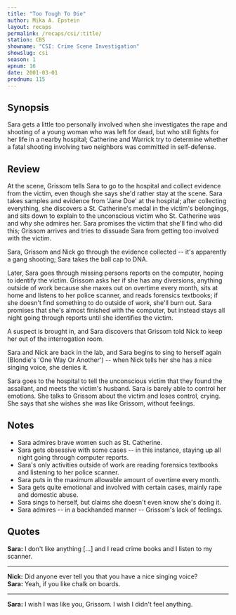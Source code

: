 ```yaml
---
title: "Too Tough To Die"
author: Mika A. Epstein
layout: recaps
permalink: /recaps/csi/:title/
station: CBS
showname: "CSI: Crime Scene Investigation"
showslug: csi
season: 1
epnum: 16
date: 2001-03-01
prodnum: 115
---
```


## Synopsis

Sara gets a little too personally involved when she investigates the rape and shooting of a young woman who was left for dead, but who still fights for her life in a nearby hospital; Catherine and Warrick try to determine whether a fatal shooting involving two neighbors was committed in self-defense.

## Review

At the scene, Grissom tells Sara to go to the hospital and collect evidence from the victim, even though she says she'd rather stay at the scene. Sara takes samples and evidence from 'Jane Doe' at the hospital; after collecting everything, she discovers a St. Catherine's medal in the victim's belongings, and sits down to explain to the unconscious victim who St. Catherine was and why she admires her. Sara promises the victim that she'll find who did this; Grissom arrives and tries to dissuade Sara from getting too involved with the victim.

Sara, Grissom and Nick go through the evidence collected -- it's apparently a gang shooting; Sara takes the ball cap to DNA.

Later, Sara goes through missing persons reports on the computer, hoping to identify the victim. Grissom asks her if she has any diversions, anything outside of work because she maxes out on overtime every month, sits at home and listens to her police scanner, and reads forensics textbooks; if she doesn't find something to do outside of work, she'll burn out. Sara promises that she's almost finished with the computer, but instead stays all night going through reports until she identifies the victim.

A suspect is brought in, and Sara discovers that Grissom told Nick to keep her out of the interrogation room.

Sara and Nick are back in the lab, and Sara begins to sing to herself again (Blondie's 'One Way Or Another') -- when Nick tells her she has a nice singing voice, she denies it.

Sara goes to the hospital to tell the unconscious victim that they found the assailant, and meets the victim's husband. Sara is barely able to control her emotions. She talks to Grissom about the victim and loses control, crying. She says that she wishes she was like Grissom, without feelings.

## Notes

* Sara admires brave women such as St. Catherine.
* Sara gets obsessive with some cases -- in this instance, staying up all night going through computer reports.
* Sara's only activities outside of work are reading forensics textbooks and listening to her police scanner.
* Sara puts in the maximum allowable amount of overtime every month.
* Sara gets quite emotional and involved with certain cases, mainly rape and domestic abuse.
* Sara sings to herself, but claims she doesn't even know she's doing it.
* Sara admires -- in a backhanded manner -- Grissom's lack of feelings.

## Quotes

**Sara:** I don't like anything [...] and I read crime books and I listen to my scanner.

- - -

**Nick:** Did anyone ever tell you that you have a nice singing voice?\
**Sara:** Yeah, if you like chalk on boards.

- - -

**Sara:** I wish I was like you, Grissom. I wish I didn't feel anything.
